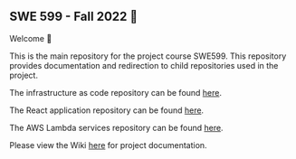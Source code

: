 ## SWE 599 - Fall 2022 :rocket:

Welcome :wave:

This is the main repository for the project course SWE599. This repository provides documentation and redirection to child repositories used in the project.

The infrastructure as code repository can be found [here](https://github.com/onurdemirkale/swe599-iac).

The React application repository can be found [here](https://github.com/onurdemirkale/swe599-web).

The AWS Lambda services repository can be found [here](https://github.com/onurdemirkale/swe599-backend).

Please view the Wiki [here](https://github.com/onurdemirkale/swe599-main/wiki) for project documentation.
